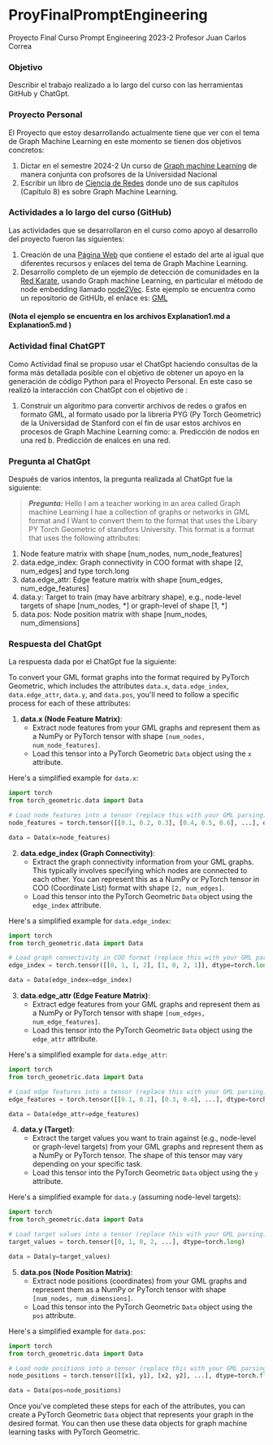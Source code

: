 # ProyFinalPromptEngineering
Proyecto Final Curso Prompt Engineering 2023-2 Profesor Juan Carlos Correa

### Objetivo

Describir el trabajo realizado a lo largo del curso con las herramientas GitHub y ChatGpt.

### Proyecto Personal

El Proyecto que estoy desarrollando actualmente tiene que ver con el tema de Graph Machine Learning
en este momento se tienen dos objetivos concretos: 

1. Dictar en el semestre 2024-2 Un curso de [Graph machine Learning](https://distill.pub/2021/gnn-intro/) de manera conjunta con profsores de la Universidad Nacional
2. Escribir un libro de [Ciencia de Redes](https://github.com/jamelende/LibroCienciaDeRedes) donde uno de sus capítulos (Capítulo 8) es  sobre Graph Machine Learning.

### Actividades a lo largo del curso (GitHub)

Las actividades que se desarrollaron en el curso como apoyo al desarrollo del proyecto fueron las siguientes:

1. Creación de una [Página Web](http://profesores.is.escuelaing.edu.co/~amelendez/GraphMachineLearning/P%C3%A1ginaWebGraphMachineLearning2023-2.html) que contiene el estado del arte al igual que  diferentes recursos y enlaces del tema de Graph Machine Learning.
2. Desarrollo completo de un ejemplo de detección de comunidades en la [Red Karate](https://networkrepository.com/soc-karate.php), usando Graph machine Learning, en particular el método de node embedding llamado [node2Vec](https://towardsdatascience.com/node2vec-explained-db86a319e9ab).
Este ejemplo se encuentra como un repositorio de GitHUb, el enlace es: [GML](https://github.com/alfonsomelendez/Graph-Machine-Learning)

#### (Nota el ejemplo se encuentra en los archivos Explanation1.md a Explanation5.md )
   
### Actividad final ChatGPT

Como Actividad final se propuso usar el ChatGpt haciendo consultas de la forma más detallada posible con el objetivo de obtener un apoyo en la generación de código Python para el Proyecto Personal.
En este caso se realizó la interacción con ChatGpt con el objetivo de :

1. Construir un algoritmo para convertir archivos de redes o grafos en formato GML, al formato usado por la librería PYG (Py Torch Geometric) de la Universidad  de Stanford con el fin de usar estos archivos en procesos de Graph Machine Learning como:
      a. Predicción de nodos en una red
      b. Predicción de enalces en una red.

### Pregunta al ChatGpt
Después de varios intentos, la pregunta realizada al ChatGpt fue la siguiente:

> **_Pregunta:_** Hello I am a teacher working  in an area called Graph machine Learning I hae a collection of graphs or networks in GML format and I Want to convert them to the format that uses the Libary PY Torch Geometric of standfors University. This format is a format  that uses the following attributes:

1. Node feature matrix with shape [num_nodes, num_node_features]
2. data.edge_index: Graph connectivity in COO format with shape [2, num_edges] and type torch.long
3. data.edge_attr: Edge feature matrix with shape [num_edges, num_edge_features]
4. data.y: Target to train  (may have arbitrary shape), e.g., node-level targets of shape [num_nodes, *] or graph-level  of shape [1, *]
5. data.pos: Node position matrix with shape [num_nodes, num_dimensions]

### Respuesta del ChatGpt

La respuesta dada por el ChatGpt fue la siguiente:

To convert your GML format graphs into the format required by PyTorch Geometric, which includes the attributes `data.x`, `data.edge_index`, `data.edge_attr`, `data.y`, and `data.pos`, you'll need to follow a specific process for each of these attributes:

1. **data.x (Node Feature Matrix)**:
   - Extract node features from your GML graphs and represent them as a NumPy or PyTorch tensor with shape `[num_nodes, num_node_features]`.
   - Load this tensor into a PyTorch Geometric `Data` object using the `x` attribute.

Here's a simplified example for `data.x`:

```python
import torch
from torch_geometric.data import Data

# Load node features into a tensor (replace this with your GML parsing)
node_features = torch.tensor([[0.1, 0.2, 0.3], [0.4, 0.5, 0.6], ...], dtype=torch.float)

data = Data(x=node_features)
```

2. **data.edge_index (Graph Connectivity)**:
   - Extract the graph connectivity information from your GML graphs. This typically involves specifying which nodes are connected to each other. You can represent this as a NumPy or PyTorch tensor in COO (Coordinate List) format with shape `[2, num_edges]`.
   - Load this tensor into the PyTorch Geometric `Data` object using the `edge_index` attribute.

Here's a simplified example for `data.edge_index`:

```python
import torch
from torch_geometric.data import Data

# Load graph connectivity in COO format (replace this with your GML parsing)
edge_index = torch.tensor([[0, 1, 1, 2], [1, 0, 2, 1]], dtype=torch.long)

data = Data(edge_index=edge_index)
```

3. **data.edge_attr (Edge Feature Matrix)**:
   - Extract edge features from your GML graphs and represent them as a NumPy or PyTorch tensor with shape `[num_edges, num_edge_features]`.
   - Load this tensor into the PyTorch Geometric `Data` object using the `edge_attr` attribute.

Here's a simplified example for `data.edge_attr`:

```python
import torch
from torch_geometric.data import Data

# Load edge features into a tensor (replace this with your GML parsing)
edge_features = torch.tensor([[0.1, 0.2], [0.3, 0.4], ...], dtype=torch.float)

data = Data(edge_attr=edge_features)
```

4. **data.y (Target)**:
   - Extract the target values you want to train against (e.g., node-level or graph-level targets) from your GML graphs and represent them as a NumPy or PyTorch tensor. The shape of this tensor may vary depending on your specific task.
   - Load this tensor into the PyTorch Geometric `Data` object using the `y` attribute.

Here's a simplified example for `data.y` (assuming node-level targets):

```python
import torch
from torch_geometric.data import Data

# Load target values into a tensor (replace this with your GML parsing)
target_values = torch.tensor([0, 1, 0, 2, ...], dtype=torch.long)

data = Data(y=target_values)
```

5. **data.pos (Node Position Matrix)**:
   - Extract node positions (coordinates) from your GML graphs and represent them as a NumPy or PyTorch tensor with shape `[num_nodes, num_dimensions]`.
   - Load this tensor into the PyTorch Geometric `Data` object using the `pos` attribute.

Here's a simplified example for `data.pos`:

```python
import torch
from torch_geometric.data import Data

# Load node positions into a tensor (replace this with your GML parsing)
node_positions = torch.tensor([[x1, y1], [x2, y2], ...], dtype=torch.float)

data = Data(pos=node_positions)
```

Once you've completed these steps for each of the attributes, you can create a PyTorch Geometric `Data` object that represents your graph in the desired format. You can then use these data objects for graph machine learning tasks with PyTorch Geometric.

